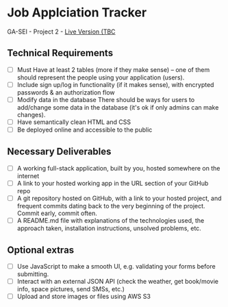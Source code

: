 # Job Applciation Tracker
GA-SEI - Project 2 - [Live Version (TBC](https://mattgrah-am.github.io/jobapptrack/)


## Technical Requirements
- [ ] Must Have at least 2 tables (more if they make sense) – one of them should represent the people using your application (users).
- [ ] Include sign up/log in functionality (if it makes sense), with encrypted passwords & an authorization flow
- [ ] Modify data in the database There should be ways for users to add/change some data in the database (it's ok if only admins can make changes).
- [ ] Have semantically clean HTML and CSS
- [ ] Be deployed online and accessible to the public

## Necessary Deliverables
- [ ] A working full-stack application, built by you, hosted somewhere on the internet
- [ ] A link to your hosted working app in the URL section of your GitHub repo
- [ ] A git repository hosted on GitHub, with a link to your hosted project, and frequent commits dating back to the very beginning of the project. Commit early, commit often.
- [ ] A README.md file with explanations of the technologies used, the approach taken, installation instructions, unsolved problems, etc.

## Optional extras
- [ ] Use JavaScript to make a smooth UI, e.g. validating your forms before submitting.
- [ ] Interact with an external JSON API (check the weather, get book/movie info, space pictures, send SMSs, etc.)
- [ ] Upload and store images or files using AWS S3
